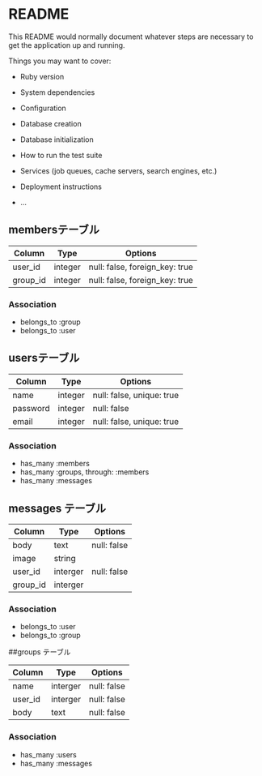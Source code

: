 # README

This README would normally document whatever steps are necessary to get the
application up and running.

Things you may want to cover:

* Ruby version

* System dependencies

* Configuration

* Database creation

* Database initialization

* How to run the test suite

* Services (job queues, cache servers, search engines, etc.)

* Deployment instructions

* ...
## membersテーブル

|Column|Type|Options|
|------|----|-------|
|user_id|integer|null: false, foreign_key: true|
|group_id|integer|null: false, foreign_key: true|

### Association
- belongs_to :group
- belongs_to :user


## usersテーブル

|Column|Type|Options|
|------|----|-------|
|name|integer|null: false, unique: true|
|password|integer|null: false|
|email|integer|null: false, unique: true|

### Association
- has_many :members
- has_many :groups, through: :members
- has_many :messages


## messages テーブル

|Column|Type|Options|
|------|----|-------|
|body|text|null: false|
|image|string|
|user_id|interger|null: false|
|group_id|interger|

### Association
- belongs_to :user
- belongs_to :group

##groups テーブル

|Column|Type|Options|
|------|----|-------|
|name|interger|null: false|
|user_id|interger|null: false|
|body|text|null: false|

### Association
- has_many :users
- has_many :messages